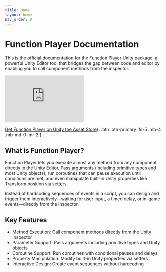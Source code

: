 ```yaml
---
title: Home
layout: home
nav_order: 0
---
```


# Function Player Documentation

This is the official documentation for the [Function Player](https://assetstore.unity.com/packages/tools/utilities/function-player-329120) Unity package, a powerful Unity Editor tool that bridges the gap between code and editor by enabling you to call component methods from the inspector.

<iframe width="50%" src="https://www.youtube.com/embed/M9oXSxy-nHE" title="Function Player Showcase" frameborder="0" allow="accelerometer; autoplay; clipboard-write; encrypted-media; gyroscope; picture-in-picture; web-share" allowfullscreen></iframe>

[Get Function Player on Unity the Asset Store](https://assetstore.unity.com/packages/tools/utilities/function-player-329120){: .btn .btn-primary .fs-5 .mb-4 .mb-md-0 .mr-2 }

## What is Function Player?

Function Player lets you execute almost any method from any component directly in the Unity Editor. Pass arguments (including primitive types and most Unity objects), run coroutines that can pause execution until conditions are met, and even manipulate built-in Unity properties like Transform.position via setters.

Instead of hardcoding sequences of events in a script, you can design and trigger them interactively—waiting for user input, a timed delay, or in-game events—directly from the Inspector.

## Key Features

- Method Execution: Call component methods directly from the Unity Inspector
- Parameter Support: Pass arguments including primitive types and Unity objects
- Coroutine Support: Run coroutines with conditional pauses and delays
- Property Manipulation: Modify built-in Unity properties via setters
- Interactive Design: Create event sequences without hardcoding